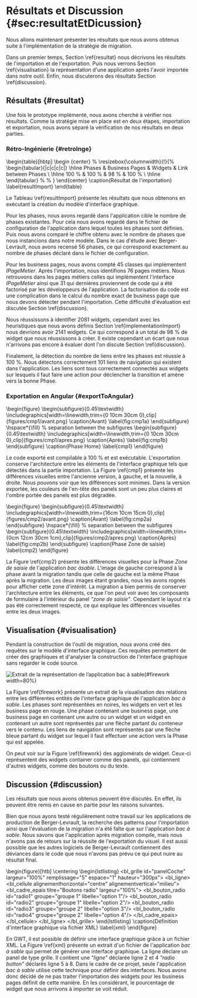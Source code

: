 # Résultats et Discussion {#sec:resultatEtDicussion}

Nous allons maintenant présenter les résultats que nous avons obtenus suite à l'implémentation de la stratégie de migration.

Dans un premier temps, Section \ref{resultat} nous décrivons les résultats de l'importation et de l'exportation.
Puis nous verrons Section \ref{visualisation} la représentation d'une application après l'avoir importée dans notre outil.
Enfin, nous discuterons des résultats Section \ref{discussion}.

## Résultats {#resultat}

Une fois le prototype implémenté, nous avons cherché à vérifier nos résultats.
Comme la stratégie mise en place est en deux étapes, importation et exportation,
    nous avons séparé la vérification de nos résultats en deux parties.

### Rétro-Ingénierie {#retroInge}

\begin{table}[hbtp]
    \begin {center}
  %  \resizebox{\columnwidth}{!}{%
    \begin{tabular}{|c|c|c|c|}
        \hline
         Phases & Business Pages & Widgets & Link between Phases \\
        \hline
        100 \% & 100 \% & 98 \% & 100 \% \\
        \hline
    \end{tabular} %
   % }
    \end{center}
    \caption{Résultat de l'importation}
    \label{resultImport}
\end{table}

Le Tableau \ref{resultImport} présente les résultats que nous obtenons en exécutant la création du modèle d'interface graphique.

Pour les phases, nous avons regardé dans l'application cible le nombre de phases existantes.
Pour cela nous avons regardé dans le fichier de configuration de l'application dans lequel toutes les phases sont définies.
Puis nous avons comparé le chiffre obtenu avec le nombre de phases que nous instancions dans notre modèle.
Dans le cas d'étude avec Berger-Levrault, nous avons recensé 56 phases, ce qui correspond exactement au nombre de phases déclaré dans le fichier de configuration.

Pour les business pages, nous avons compté 45 classes qui implémentent _IPageMetier_.
Après l'importation, nous identifions 76 pages métiers.
Nous retrouvons dans les pages métiers celles qui implémentent l'interface _IPageMetier_ ainsi que 31 qui
    dernières proviennent de code qui a été factorisé par les développeurs de l'application.
La factorisation du code est une complication dans le calcul du nombre exact de business page que nous devons détecter pendant l'importation.
Cette difficulté d'évaluation est discutée Section \ref{discussion}.

Nous réussissons à identifier 2081 widgets, cependant avec les heuristiques que nous avons définis Section \ref{implementationImport} nous devrions avoir 2141 widgets.
Ce qui correspond à un total de 98 % de widget que nous réussissons à créer.
Il existe cependant un écart que nous n'arrivons pas encore à évaluer dont l'on discute Section \ref{discussion}.

Finalement, la détection du nombre de liens entre les phases est réussie à 100 %.
Nous détectons correctement 101 liens de navigation qui existent dans l'application.
Les liens sont tous correctement connectés aux widgets sur lesquels il faut faire une action
    pour déclencher la transition et amène vers la bonne Phase.

### Exportation en Angular {#exportToAngular}

\begin{figure}
\begin{subfigure}{0.45\textwidth}
\includegraphics[width=\linewidth,trim={0 10cm 30cm 0},clip]{figures/cmp1/avant.png}
\caption{Avant} \label{fig:cmp1a}
\end{subfigure}
\hspace*{\fill} % separation between the subfigures
\begin{subfigure}{0.45\textwidth}
\includegraphics[width=\linewidth,trim={0 10cm 30cm 0},clip]{figures/cmp1/apres.png}
\caption{Après} \label{fig:cmp1b}
\end{subfigure}
\caption{Phase Home} \label{cmp1}
\end{figure}

Le code exporté est compilable à 100 % et est exécutable.
L'exportation conserve l'architecture entre les éléments de l'interface graphique tels que détectés dans la partie importation.
La Figure \ref{cmp1} présente les différences visuelles entre l'ancienne version, à gauche, et la nouvelle, à droite.
Nous pouvons voir que les différences sont minimes.
Dans la version exportée, les couleurs de l'en-tête des panels sont un peu plus claires et l'ombre portée des panels est plus dégradée.

\begin{figure}
\begin{subfigure}{0.45\textwidth}
\includegraphics[width=\linewidth,trim={16cm 10cm 15cm 0},clip]{figures/cmp2/avant.png}
\caption{Avant} \label{fig:cmp2a}
\end{subfigure}
\hspace*{\fill} % separation between the subfigures
\begin{subfigure}{0.45\textwidth}
\includegraphics[width=\linewidth,trim={0cm 12cm 30cm 1cm},clip]{figures/cmp2/apres.png}
\caption{Après} \label{fig:cmp2b}
\end{subfigure}
\caption{Phase Zone de saisie} \label{cmp2}
\end{figure}

La Figure \ref{cmp2} présente les différences visuelles pour la Phase _Zone de saisie_ de l'application _bac àsable_.
L'image de gauche correspond à la phase avant la migration tandis que celle de gauche est la même Phase après la migration.
Les deux images étant grandes, nous les avons rognés pour afficher cette zone d'intérêt.
La migration a bien permis de conserver l'architecture entre les éléments, ce que l'on peut voir avec les composants de formulaire à l'intérieur du panel _"zone de saisie"_.
Cependant le layout n'a pas été correctement respecté, ce qui explique les différences visuelles entre les deux images.

## Visualisation {#visualisation}

Pendant la construction de l'outil de migration, nous avons créé des requêtes sur le modèle d'interface graphique.
Ces requêtes permettent de créer des graphiques et d'analyser la construction de l'interface graphique sans regarder le code source.

![Extrait de la représentation de l’application _bac à sable_](figures/firework.png){#firework width=80%}

La Figure \ref{firework} présente un extrait de la visualisation des relations entre les
    différentes entités de l'interface graphique de l'application _bac à sable_.
Les phases sont représentées en noires, les widgets en vert et les business page en rouge.
Une phase contenant une business page, une business page en contenant une autre ou un widget et un widget en contenant un autre sont représentés par une flèche partant du conteneur vers le contenu.
Les liens de navigation sont représentés par une flèche bleue partant du widget sur lequel il faut effectuer une action vers la Phase qui est appelée.

On peut voir sur la Figure \ref{firework} des agglomérats de widget.
Ceux-ci représentent des widgets container comme des panels, qui contiennent d'autres widgets, comme des boutons ou du texte.

## Discussion {#discussion}

Les résultats que nous avons obtenus peuvent être discutés.
En effet, ils peuvent être remis en cause en partie pour les raisons suivantes.

Bien que nous ayons testé régulièrement notre travail sur les applications de production de Berger-Levrault,
    la recherche des patterns pour l'importation ainsi que l'évaluation de la migration n'a été faîte que sur l'application
    _bac à sable_.
Nous savons que l'application après migration compile, mais nous n'avons pas de retours sur la réussite de l'exportation du visuel.
Il est aussi possible que les autres logiciels de Berger-Levrault contiennent des déviances dans le code que nous n'avons pas prévu
    ce qui peut nuire au résultat final.

\begin{figure}[htb]
\centering
\begin{lstlisting}
<bl_grille id="panelCoche" largeur="100%" remplissage="5" espace="1" hauteur="300px">
  <bl_ligne>
    <bl_cellule alignementhorizontal="centre" alignementvertical="milieu">
      <bl_cadre_epais titre="Boutons radio" largeur="100%">
         <bl_bouton_radio id="radio1" groupe="groupe 1" libelle="option 1"/>
         <bl_bouton_radio id="radio2" groupe="groupe 1" libelle="option 2"/>
         <bl_bouton_radio id="radio3" groupe="groupe 2" libelle="option 3"/>
         <bl_bouton_radio id="radio4" groupe="groupe 2" libelle="option 4"/>
       </bl_cadre_epais>
    </bl_cellule>
  </bl_ligne>
</bl_grille>
\end{lstlisting}
\caption{Définition d'interface graphique via fichier XML}
\label{xml}
\end{figure}

En GWT, il est possible de définir une interface graphique grâce à un fichier XML.
La Figure \ref{xml} présente un extrait d'un fichier de l'application _bac à sable_ qui permet de générer une interface graphique.
La ligne déclare un panel de type grille.
Il contient une _"ligne"_ déclarée ligne 2 et 4 _"radio button"_ déclarés ligne 5 à 8.
Dans le cadre de ce projet, seule l'application _bac à sable_ utilise cette technique pour définir des interfaces.
Nous avons donc décidé de ne pas traiter l'importation des widgets pour les business pages définit de cette manière.
En les considérant, le pourcentage de widget que nous arrivons à importer se voit réduit.
